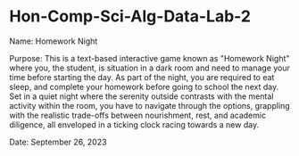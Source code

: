# Hon-Comp-Sci-Alg-Data-Lab-2

Name: Homework Night

Purpose: This is a text-based interactive game known as "Homework Night" where you, the student, is situation in a dark room and need to manage your time before starting the day. As part of the night, you are required to eat sleep, and complete your homework before going to school the next day. Set in a quiet night where the serenity outside contrasts with the mental activity within the room, you have to navigate through the options, grappling with the realistic trade-offs between nourishment, rest, and academic diligence, all enveloped in a ticking clock racing towards a new day.

Date: September 26, 2023
